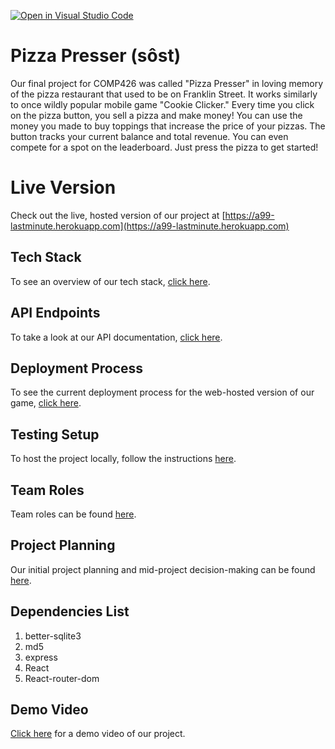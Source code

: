 [![Open in Visual Studio Code](https://classroom.github.com/assets/open-in-vscode-f059dc9a6f8d3a56e377f745f24479a46679e63a5d9fe6f495e02850cd0d8118.svg)](https://classroom.github.com/online_ide?assignment_repo_id=6427013&assignment_repo_type=AssignmentRepo)
# Pizza Presser (sôst)
Our final project for COMP426 was called "Pizza Presser" in loving memory of the pizza restaurant that used to be on Franklin Street. It works similarly to once wildly popular mobile game "Cookie Clicker." Every time you click on the pizza button, you sell a pizza and make money! You can use the money you made to buy toppings that increase the price of your pizzas. The button tracks your current balance and total revenue. You can even compete for a spot on the leaderboard. Just press the pizza to get started!

# Live Version
Check out the live, hosted version of our project at [https://a99-lastminute.herokuapp.com](https://a99-lastminute.herokuapp.com)

## Tech Stack
To see an overview of our tech stack, [click here](/docs/tech-stack.md).

## API Endpoints
To take a look at our API documentation, [click here](/docs/api-endpoints.md).

## Deployment Process
To see the current deployment process for the web-hosted version of our game, [click here](/docs/deployment-process.md).

## Testing Setup
To host the project locally, follow the instructions [here](/docs/testing-setup.md).

## Team Roles
Team roles can be found [here](/docs/team-roles.md).

## Project Planning
Our initial project planning and mid-project decision-making can be found [here](/docs/planning-documentation.md).

## Dependencies List
1. better-sqlite3
2. md5
3. express
4. React
5. React-router-dom

## Demo Video
[Click here]() for a demo video of our project.